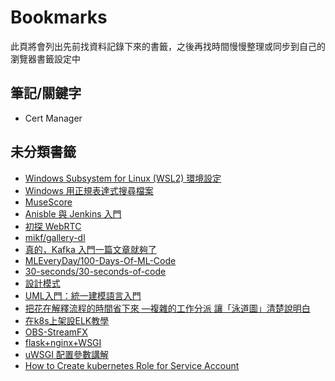 # Bookmarks

此頁將會列出先前找資料記錄下來的書籤，之後再找時間慢慢整理或同步到自己的瀏覽器書籤設定中

## 筆記/關鍵字

- Cert Manager

## 未分類書籤

- [Windows Subsystem for Linux (WSL2) 環境設定](https://hackmd.io/@billsun/BJByCIUHf)
- [Windows 用正規表達式搜尋檔案](https://superuser.com/a/1161653)
- [MuseScore](https://github.com/musescore/MuseScore)
- [Anisble 與 Jenkins 入門](https://ithelp.ithome.com.tw/users/20103346/ironman/1473)
- [初探 WebRTC](https://medium.com/@jedy05097952/%E5%88%9D%E6%8E%A2-webrtc-%E6%89%8B%E6%8A%8A%E6%89%8B%E5%BB%BA%E7%AB%8B%E7%B7%9A%E4%B8%8A%E8%A6%96%E8%A8%8A-1-5e9d4702e8e8)
- [mikf/gallery-dl](https://github.com/mikf/gallery-dl)
- [真的，Kafka 入門一篇文章就夠了](https://www.796t.com/content/1574928184.html)
- [MLEveryDay/100-Days-Of-ML-Code](https://github.com/MLEveryday/100-Days-Of-ML-Code)
- [30-seconds/30-seconds-of-code](https://github.com/30-seconds/30-seconds-of-code)
- [設計模式](https://ithelp.ithome.com.tw/articles/10201706)
- [UML入門：統一建模語言入門](http://www.dotspace.idv.tw/Jyemii/umlcolumn/articles/umlwriting/UMLBasics/UMLBasics.htm)
- [把花在解釋流程的時間省下來 —複雜的工作分派 讓「泳道圖」清楚說明白](https://www.businesstoday.com.tw/article/category/80407/post/201805040057/)
- [在k8s上架設ELK教學](https://ithelp.ithome.com.tw/articles/10256470)
- [OBS-StreamFX](https://github.com/Xaymar/obs-StreamFX)
- [flask+nginx+WSGI](https://ithelp.ithome.com.tw/articles/10251471)
- [uWSGI 配置參數講解](https://www.maxlist.xyz/2020/06/20/flask-uwsgi/)
- [How to Create kubernetes Role for Service Account](https://devopscube.com/create-kubernetes-role/)
